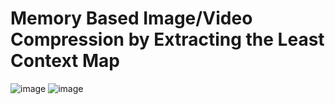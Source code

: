 # Memory Based Image/Video Compression by Extracting the Least Context Map

![image](https://github.com/leastcontextmap/contextmap/blob/master/img/concat_2_20_0-700.gif)
![image](https://github.com/leastcontextmap/contextmap/blob/master/img/concat_8_40_0-462.gif)
